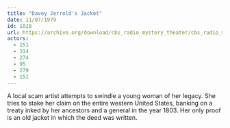 ```yaml
---
title: "Davey Jerrold's Jacket"
date: 11/07/1979
id: 1028
url: https://archive.org/download/cbs_radio_mystery_theater/cbs_radio_mystery_theater-1001-1050.zip/cbs_radio_mystery_theater-1001-1050%2Fcbsrmt_1028_davey_jerrolds_jacket.mp3
actors:
  - 151
  - 314
  - 274
  - 95
  - 279
  - 151
---
```

A local scam artist attempts to swindle a young woman of her legacy. She tries to stake her claim on the entire western United States, banking on a treaty inked by her ancestors and a general in the year 1803. Her only proof is an old jacket in which the deed was written.